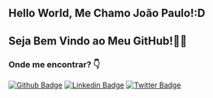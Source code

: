 
## Hello World, Me Chamo João Paulo!:D
## Seja Bem Vindo ao Meu GitHub!👨‍💻
### Onde me encontrar? 👇
[![Github Badge](https://img.shields.io/badge/-Github-000?style=flat-square&logo=Github&logoColor=white&link=https://github.com/joaopaulonr)]([https://github.com/joaopaulonr])
[![Linkedin Badge](https://img.shields.io/badge/-LinkedIn-blue?style=flat-square&logo=Linkedin&logoColor=white&link=https://www.linkedin.com/in/jo%C3%A3o-paulo-nobre-rodrigues-10a06a240/)](https://www.linkedin.com/in/jo%C3%A3o-paulo-nobre-rodrigues-10a06a240/)
[![Twitter Badge](https://img.shields.io/badge/-Twitter-1ca0f1?style=flat-square&labelColor=1ca0f1&logo=twitter&logoColor=white&link=https://twitter.com/JooPauloNobreR1)](https://twitter.com/JooPauloNobreR1)
